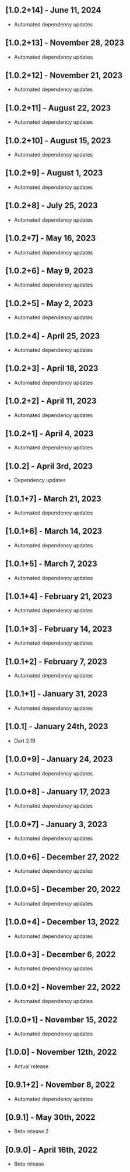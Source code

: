 ## [1.0.2+14] - June 11, 2024

* Automated dependency updates


## [1.0.2+13] - November 28, 2023

* Automated dependency updates


## [1.0.2+12] - November 21, 2023

* Automated dependency updates


## [1.0.2+11] - August 22, 2023

* Automated dependency updates


## [1.0.2+10] - August 15, 2023

* Automated dependency updates


## [1.0.2+9] - August 1, 2023

* Automated dependency updates


## [1.0.2+8] - July 25, 2023

* Automated dependency updates


## [1.0.2+7] - May 16, 2023

* Automated dependency updates


## [1.0.2+6] - May 9, 2023

* Automated dependency updates


## [1.0.2+5] - May 2, 2023

* Automated dependency updates


## [1.0.2+4] - April 25, 2023

* Automated dependency updates


## [1.0.2+3] - April 18, 2023

* Automated dependency updates


## [1.0.2+2] - April 11, 2023

* Automated dependency updates


## [1.0.2+1] - April 4, 2023

* Automated dependency updates


## [1.0.2] - April 3rd, 2023

* Dependency updates


## [1.0.1+7] - March 21, 2023

* Automated dependency updates


## [1.0.1+6] - March 14, 2023

* Automated dependency updates


## [1.0.1+5] - March 7, 2023

* Automated dependency updates


## [1.0.1+4] - February 21, 2023

* Automated dependency updates


## [1.0.1+3] - February 14, 2023

* Automated dependency updates


## [1.0.1+2] - February 7, 2023

* Automated dependency updates


## [1.0.1+1] - January 31, 2023

* Automated dependency updates


## [1.0.1] - January 24th, 2023

* Dart 2.19


## [1.0.0+9] - January 24, 2023

* Automated dependency updates


## [1.0.0+8] - January 17, 2023

* Automated dependency updates


## [1.0.0+7] - January 3, 2023

* Automated dependency updates


## [1.0.0+6] - December 27, 2022

* Automated dependency updates


## [1.0.0+5] - December 20, 2022

* Automated dependency updates


## [1.0.0+4] - December 13, 2022

* Automated dependency updates


## [1.0.0+3] - December 6, 2022

* Automated dependency updates


## [1.0.0+2] - November 22, 2022

* Automated dependency updates


## [1.0.0+1] - November 15, 2022

* Automated dependency updates


## [1.0.0] - November 12th, 2022

* Actual release


## [0.9.1+2] - November 8, 2022

* Automated dependency updates


## [0.9.1] - May 30th, 2022

* Beta release 2


## [0.9.0] - April 16th, 2022

* Beta release